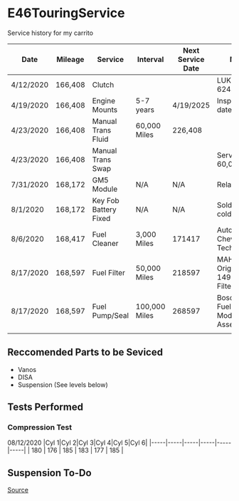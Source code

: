 # E46TouringService

Service history for my carrito

|	Date	|	Mileage	|	Service	|	Interval	|	Next Service Date	|	Notes	|	Receipt	|	Cost	|
|	----	|	----	|	----	|	----	|	----	|	----	|	----	|	----	|
|	4/12/2020	|	166,408	|	Clutch	|		|		|	LUK Kit 6243659000	|	FCP #R992962563	|	$154.58	|
|	4/19/2020	|	166,408	|	Engine Mounts	|	5-7 years	|	4/19/2025	|	Inspect on date	|	FCP #R347085845	|	$77.08	|
|	4/23/2020	|	166,408	|	Manual Trans Fluid	|	60,000 Miles	|	226,408	|		|		|	$450.00	|
|	4/23/2020	|	166,408	|	Manual Trans Swap	|		|		|	Service oil 60,000 miles	|		|	$450.00	|
|	7/31/2020	|	168,172	|	GM5 Module	|	N/A	|	N/A	|	Relay issues	|		|	 $120.00 	|
|	8/1/2020	|	168,172	|	Key Fob Battery Fixed	|	N/A	|	N/A	|	Soldered cold joint	|		|	 $-   	|
|	8/6/2020	|	168,417	|	Fuel Cleaner	|	3,000 Miles	|	171417	|	AutoZone Chevron Techron	|		|	 $14.99 	|
|	8/17/2020	|	168,597	|	Fuel Filter	|	50,000 Miles	|	218597	|	MAHLE Original KL 149 Fuel Filter 	|		|	 $60.59 	|
|	8/17/2020	|	168,597	|	Fuel Pump/Seal	|	100,000 Miles	|	268597	|	Bosch 67896 Fuel Pump Module Assembly	|		|	 $142.38 	|
|		|		|		|		|		|		|		|		|

## Reccomended Parts to be Seviced
- Vanos
- DISA
- Suspension (See levels below)

## Tests Performed

### Compression Test

08/12/2020 
|Cyl 1|Cyl 2|Cyl 3|Cyl 4|Cyl 5|Cyl 6|
|-----|-----|-----|-----|-----|-----|
| 180 | 176 | 185 | 183 | 177 | 185 |


## Suspension To-Do
[Source](https://www.e46fanatics.com/threads/suspension-refresh-guide-information-w-complete-parts-list.932561///)
